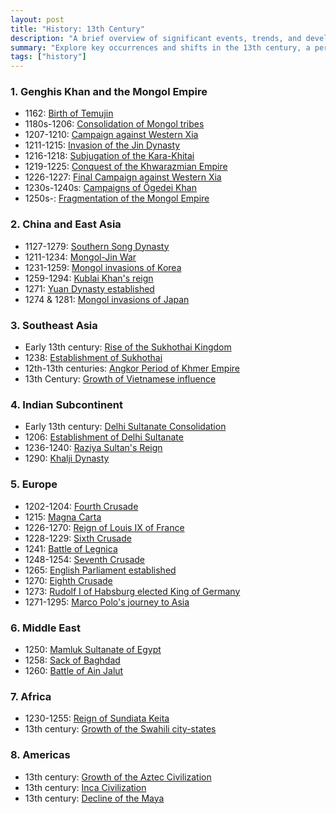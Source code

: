 ```yaml
---
layout: post
title: "History: 13th Century"
description: "A brief overview of significant events, trends, and developments during the 13th century."
summary: "Explore key occurrences and shifts in the 13th century, a period of significant transformation in global history."
tags: ["history"]
---
```


### 1. Genghis Khan and the Mongol Empire
- 1162: [Birth of Temujin](https://en.wikipedia.org/wiki/Genghis_Khan#Early_life)
- 1180s-1206: [Consolidation of Mongol tribes](https://en.wikipedia.org/wiki/Genghis_Khan#Rise_to_power)
- 1207-1210: [Campaign against Western Xia](https://en.wikipedia.org/wiki/Mongol_conquest_of_Western_Xia)
- 1211-1215: [Invasion of the Jin Dynasty](https://en.wikipedia.org/wiki/Mongol%E2%80%93Jin_War)
- 1216-1218: [Subjugation of the Kara-Khitai](https://en.wikipedia.org/wiki/Mongol_conquest_of_the_Kara-Khitai)
- 1219-1225: [Conquest of the Khwarazmian Empire](https://en.wikipedia.org/wiki/Mongol_conquest_of_the_Khwarazmian_Empire)
- 1226-1227: [Final Campaign against Western Xia](https://en.wikipedia.org/wiki/Mongol_conquest_of_Western_Xia#Final_conquest_of_Western_Xia)
- 1230s-1240s: [Campaigns of Ögedei Khan](https://en.wikipedia.org/wiki/%C3%96gedei_Khan#Military_expansion)
- 1250s-: [Fragmentation of the Mongol Empire](https://en.wikipedia.org/wiki/Mongol_Empire#Fragmentation)

### 2. China and East Asia
- 1127-1279: [Southern Song Dynasty](https://en.wikipedia.org/wiki/Southern_Song_dynasty)
- 1211-1234: [Mongol-Jin War](https://en.wikipedia.org/wiki/Mongol%E2%80%93Jin_War)
- 1231-1259: [Mongol invasions of Korea](https://en.wikipedia.org/wiki/Mongol_invasions_of_Korea)
- 1259-1294: [Kublai Khan's reign](https://en.wikipedia.org/wiki/Kublai_Khan)
- 1271: [Yuan Dynasty established](https://en.wikipedia.org/wiki/Yuan_dynasty)
- 1274 & 1281: [Mongol invasions of Japan](https://en.wikipedia.org/wiki/Mongol_invasions_of_Japan)

### 3. Southeast Asia
- Early 13th century: [Rise of the Sukhothai Kingdom](https://en.wikipedia.org/wiki/Sukhothai_Kingdom)
- 1238: [Establishment of Sukhothai](https://en.wikipedia.org/wiki/Sukhothai)
- 12th-13th centuries: [Angkor Period of Khmer Empire](https://en.wikipedia.org/wiki/Khmer_Empire#Angkor_period_decline_and_transition)
- 13th Century: [Growth of Vietnamese influence](https://en.wikipedia.org/wiki/History_of_Vietnam)

### 4. Indian Subcontinent
- Early 13th century: [Delhi Sultanate Consolidation](https://en.wikipedia.org/wiki/Delhi_Sultanate)
- 1206: [Establishment of Delhi Sultanate](https://en.wikipedia.org/wiki/Qutb_al-Din_Aibak)
- 1236-1240: [Raziya Sultan's Reign](https://en.wikipedia.org/wiki/Razia_Sultan)
- 1290: [Khalji Dynasty](https://en.wikipedia.org/wiki/Khalji_dynasty)

### 5. Europe
- 1202-1204: [Fourth Crusade](https://en.wikipedia.org/wiki/Fourth_Crusade)
- 1215: [Magna Carta](https://en.wikipedia.org/wiki/Magna_Carta)
- 1226-1270: [Reign of Louis IX of France](https://en.wikipedia.org/wiki/Louis_IX_of_France)
- 1228-1229: [Sixth Crusade](https://en.wikipedia.org/wiki/Sixth_Crusade)
- 1241: [Battle of Legnica](https://en.wikipedia.org/wiki/Battle_of_Legnica)
- 1248-1254: [Seventh Crusade](https://en.wikipedia.org/wiki/Seventh_Crusade)
- 1265: [English Parliament established](https://en.wikipedia.org/wiki/Parliament_of_England)
- 1270: [Eighth Crusade](https://en.wikipedia.org/wiki/Eighth_Crusade)
- 1273: [Rudolf I of Habsburg elected King of Germany](https://en.wikipedia.org/wiki/Rudolf_I_of_Germany)
- 1271-1295: [Marco Polo's journey to Asia](https://en.wikipedia.org/wiki/Marco_Polo)

### 6. Middle East
- 1250: [Mamluk Sultanate of Egypt](https://en.wikipedia.org/wiki/Mamluk_Sultanate_(Cairo))
- 1258: [Sack of Baghdad](https://en.wikipedia.org/wiki/Siege_of_Baghdad_(1258))
- 1260: [Battle of Ain Jalut](https://en.wikipedia.org/wiki/Battle_of_Ain_Jalut)

### 7. Africa
- 1230-1255: [Reign of Sundiata Keita](https://en.wikipedia.org/wiki/Sundiata_Keita)
- 13th century: [Growth of the Swahili city-states](https://en.wikipedia.org/wiki/Swahili_civilization)

### 8. Americas
- 13th century: [Growth of the Aztec Civilization](https://en.wikipedia.org/wiki/Aztec)
- 13th century: [Inca Civilization](https://en.wikipedia.org/wiki/Inca_civilisation)
- 13th century: [Decline of the Maya](https://en.wikipedia.org/wiki/Maya_civilization)